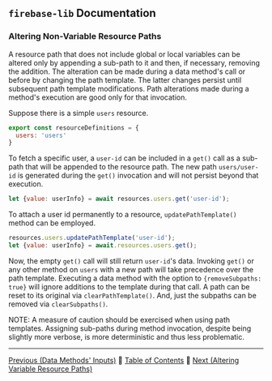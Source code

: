 ## `firebase-lib` Documentation

### Altering Non-Variable Resource Paths

A resource path that does not include global or local variables can be altered
only by appending a sub-path to it and then, if necessary, removing the
addition.  The alteration can be made during a data method's call or before by
changing the path template.  The latter changes persist until subsequent path 
template modifications.  Path alterations made during a method's execution are
good only for that invocation.

Suppose there is a simple `users` resource.

```javascript
export const resourceDefinitions = {
  users: 'users'
}
```

To fetch a specific user, a `user-id` can be included in a `get()` call as a
sub-path that will be appended to the resource path.  The new path
`users/user-id` is generated during the `get()` invocation and will not persist
beyond that execution.

```javascript
let {value: userInfo} = await resources.users.get('user-id');
```

To attach a user id permanently to a resource, `updatePathTemplate()` method can
be employed.

```javascript
resources.users.updatePathTemplate('user-id');
let {value: userInfo} = await.resources.users.get();
```

Now, the empty `get()` call will still return `user-id`'s data.  Invoking
`get()` or any other method on `users` with a new path will take precedence over
the path template.  Executing a data method with the option to
`{removeSubpaths: true}` will ignore additions to the template during that call.
A path can be reset to its original via `clearPathTemplate()`.  And, just the
subpaths can be removed via `clearSubpaths()`.

NOTE: A measure of caution should be exercised when using path templates.
Assigning sub-paths during method invocation, despite being slightly more
verbose, is more deterministic and thus less problematic.

---

[Previous (Data Methods' Inputs)](./08-data-methods-inputs.md) :palm_tree:
[Table of Contents](../README.md) :palm_tree:
[Next (Altering Variable Resource Paths)](./10-altering-variable-resource-paths.md)
